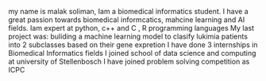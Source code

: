 my name is malak soliman, Iam a biomedical informatics student.
I have a great passion towards biomedical informcatics, mahcine learning and AI fields.
Iam expert at python, c++ and C , R programming languages 
My last project was:
      buliding a machine learning model to clasify lukimia patients into 2 subclasses based on their gene expretion 
I have done 3 internships in Biomedical Informatics fields 
I joined school of data science and computing at university of Stellenbosch 
I have joined problem solving competition as ICPC 
